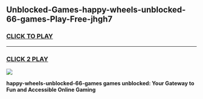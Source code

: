 
## Unblocked-Games-happy-wheels-unblocked-66-games-Play-Free-jhgh7
<h3>
<a href="https://premium76.site?title=happy-wheels-unblocked-66-games&ref=18A">CLICK TO PLAY</a></h3>
<hr>

<h3>
<a href="https://premium76.site?title=happy-wheels-unblocked-66-games&ref=18A">CLICK 2 PLAY</a>
  
</h3>

<a href="https://premium76.site?title=happy-wheels-unblocked-66-games&ref=18A"><img src="https://clearcache.store/games.png"></a>


**happy-wheels-unblocked-66-games games unblocked: Your Gateway to Fun and Accessible Online Gaming**
